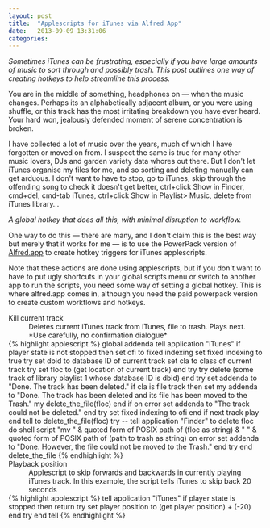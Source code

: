```yaml
---
layout: post
title:  "Applescripts for iTunes via Alfred App"
date:   2013-09-09 13:31:06
categories:
---
```


_Sometimes iTunes can be frustrating, especially if you have large amounts of music to sort through and possibly trash. This post outlines one way of creating hotkeys to help streamline this process._

You are in the middle of something, headphones on — when the music changes. Perhaps its an alphabetically adjacent album, or you were using shuffle, or this track has the most irritating breakdown you have ever heard. Your hard won, jealously defended moment of serene concentration is broken. 

I have collected a lot of music over the years, much of which I have forgotten or moved on from. I suspect the same is true for many other music lovers, DJs and garden variety data whores out there. But I don't let iTunes organise my files for me, and so sorting and deleting manually can get arduous. I don't want to have to stop, go to iTunes, skip through the offending song to check it doesn't get better, ctrl+click Show in Finder, cmd+del, cmd-tab iTunes, ctrl+click Show in Playlist> Music, delete from iTunes library…

_A global hotkey that does all this, with minimal disruption to workflow._

One way to do this — there are many, and I don't claim this is the best way but merely that it works for me — is to use the PowerPack version of [Alfred.app](http://www.alfredapp.com/) to create hotkey triggers for iTunes applescripts.

Note that these actions are done using applescripts, but if you don't want to have to put ugly shortcuts in your global scripts menu or switch to another app to run the scripts, you need some way of setting a global hotkey. This is where alfred.app comes in, although you need the paid powerpack version to create custom workflows and hotkeys. 


<dl>
<dt>Kill current track</dt>
<dd>Deletes current iTunes track from iTunes, file to trash. Plays next. *Use carefully, no confirmation dialogue*</dd>
{% highlight applescript %}
global addenda
tell application "iTunes"
	if player state is not stopped then
		set ofi to fixed indexing
		set fixed indexing to true
		try
			set dbid to database ID of current track
			set cla to class of current track
			try
				set floc to (get location of current track)
			end try
			try
				delete (some track of library playlist 1 whose database ID is dbid)
			end try
			set addenda to "Done. The track has been deleted."
			if cla is file track then
				set my addenda to "Done. The track has been deleted and its file has been moved to the Trash."
				my delete_the_file(floc)
			end if
		on error
			set addenda to "The track could not be deleted."
		end try
		set fixed indexing to ofi
	end if
	next track
	play
end tell
to delete_the_file(floc)
	try
		-- tell application "Finder" to delete floc
		do shell script "mv " & quoted form of POSIX path of (floc as string) & " " & quoted form of POSIX path of (path to trash as string)
	on error
		set addenda to "Done. However, the file could not be moved to the Trash."
	end try
end delete_the_file
{% endhighlight %}
<dt>Playback position</dt>
<dd>Applescript to skip forwards and backwards in currently playing iTunes track. In this example, the script tells iTunes to skip back 20 seconds</dd>
{% highlight applescript %}
tell application "iTunes"
	if player state is stopped then return
	try
		set player position to (get player position) + (-20)
	end try
end tell
{% endhighlight %}